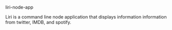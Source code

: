 liri-node-app



Liri is a command line node application that displays information  information from twitter, IMDB, and spotify.  



